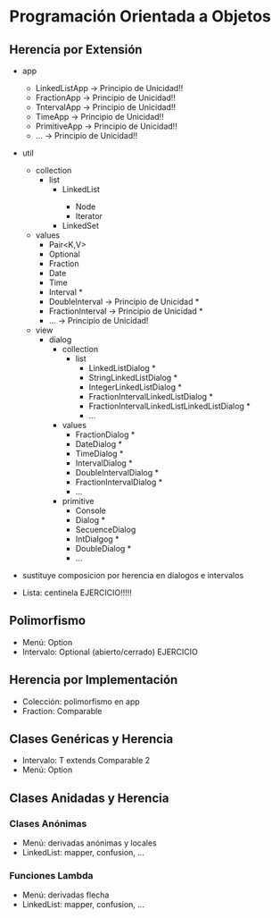 # Programación Orientada a Objetos

## Herencia por Extensión
- app
    - LinkedListApp -> Principio de Unicidad!!
    - FractionApp -> Principio de Unicidad!!
    - TntervalApp -> Principio de Unicidad!!
    - TimeApp -> Principio de Unicidad!!
    - PrimitiveApp -> Principio de Unicidad!!
    - ... -> Principio de Unicidad!!
- util
    - collection
        - list
            - LinkedList<T>  
                - Node<T> 
                - Iterator<T> 
            - LinkedSet<T> 
    - values
        - Pair<K,V> 
        - Optional<T> 
        - Fraction 
        - Date
        - Time
        - Interval<T> *
        - DoubleInterval -> Principio de Unicidad *
        - FractionInterval -> Principio de Unicidad *
        - ... -> Principio de Unicidad!
    - view
        - dialog
            - collection
                - list
                    - LinkedListDialog<T> *
                    - StringLinkedListDialog *
                    - IntegerLinkedListDialog *
                    - FractionIntervalLinkedListDialog *
                    - FractionIntervalLinkedListLinkedListDialog *
                    - ... 
            - values
                - FractionDialog *
                - DateDialog *
                - TimeDialog *
                - IntervalDialog<T> *
                - DoubleIntervalDialog *
                - FractionIntervalDialog *
                - ...  
            - primitive
                - Console
                - Dialog<T> *
                - SecuenceDialog<T>
                - IntDialgog *
                - DoubleDialog *
                - ... 

- sustituye composicion por herencia en dialogos e intervalos
- Lista: centinela EJERCICIO!!!!!

## Polimorfismo

- Menú: Option<T>
- Intervalo: Optional (abierto/cerrado) EJERCICIO

## Herencia por Implementación

- Colección: polimorfismo en app
- Fraction: Comparable
## Clases Genéricas y Herencia

- Intervalo: T extends Comparable 2
- Menú: Option<T extends Option>
## Clases Anidadas y Herencia
### Clases Anónimas

- Menú: derivadas anónimas y locales
- LinkedList: mapper, confusion, ...
### Funciones Lambda


- Menú: derivadas flecha
- LinkedList: mapper, confusion, ...


